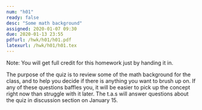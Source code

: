 ```yaml
---
num: "h01"
ready: false
desc: "Some math background"
assigned: 2020-01-07 09:30
due: 2020-01-13 23:55
pdfurl: /hwk/h01/h01.pdf
latexurl: /hwk/h01/h01.tex
---
```


Note: You will get full credit for this homework just by handing it in.

The purpose of the quiz is to review some of the math background
for the class, and to help you decide if there is anything you want to
brush up on.  If any of these questions baffles you,
it will be easier to pick up the concept right now than struggle with it
later.  The t.a.s will answer questions about the quiz in discussion
section on January 15.


